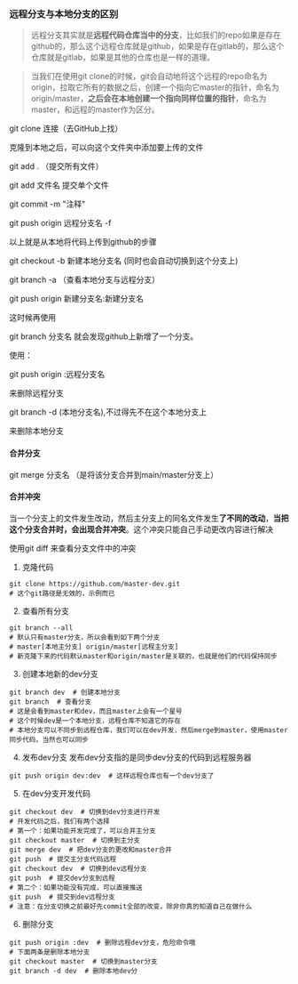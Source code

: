 ### 远程分支与本地分支的区别

> 远程分支其实就是**远程代码仓库当中的分支**，比如我们的repo如果是存在github的，那么这个远程仓库就是github，如果是存在gitlab的，那么这个仓库就是gitlab，如果是其他的仓库也是一样的道理。

> 当我们在使用git clone的时候，git会自动地将这个远程的repo命名为origin，拉取它所有的数据之后，创建一个指向它master的指针，命名为origin/master，**之后会在本地创建一个指向同样位置的指针**，命名为master，和远程的master作为区分。



git clone 连接（去GitHub上找）

克隆到本地之后，可以向这个文件夹中添加要上传的文件

git add . （提交所有文件）

git add 文件名               提交单个文件

git commit -m "注释"

git push origin 远程分支名 -f

以上就是从本地将代码上传到github的步骤



git checkout -b 新建本地分支名 (同时也会自动切换到这个分支上)

git branch -a （查看本地分支与远程分支）

git push origin 新建分支名:新建分支名

这时候再使用

git branch 分支名    就会发现github上新增了一个分支。 



使用：

git push origin  :远程分支名

来删除远程分支

git branch -d (本地分支名),不过得先不在这个本地分支上

来删除本地分支

#### 合并分支

git merge 分支名   （是将该分支合并到main/master分支上）

#### 合并冲突

当一个分支上的文件发生改动，然后主分支上的同名文件发生**了不同的改动**，**当把这个分支合并时，会出现合并冲突**。这个冲突只能自己手动更改内容进行解决

使用git diff 来查看分支文件中的冲突

1. 克隆代码

```text
git clone https://github.com/master-dev.git  
# 这个git路径是无效的，示例而已
```

2. 查看所有分支

```text
git branch --all  
# 默认只有master分支，所以会看到如下两个分支
# master[本地主分支] origin/master[远程主分支]
# 新克隆下来的代码默认master和origin/master是关联的，也就是他们的代码保持同步
```

3. 创建本地新的dev分支

```text
git branch dev  # 创建本地分支
git branch  # 查看分支
# 这是会看到master和dev，而且master上会有一个星号
# 这个时候dev是一个本地分支，远程仓库不知道它的存在
# 本地分支可以不同步到远程仓库，我们可以在dev开发，然后merge到master，使用master同步代码，当然也可以同步
```

4. 发布dev分支
   发布dev分支指的是同步dev分支的代码到远程服务器

```text
git push origin dev:dev  # 这样远程仓库也有一个dev分支了
```

5. 在dev分支开发代码

```text
git checkout dev  # 切换到dev分支进行开发
# 开发代码之后，我们有两个选择
# 第一个：如果功能开发完成了，可以合并主分支
git checkout master  # 切换到主分支
git merge dev  # 把dev分支的更改和master合并
git push  # 提交主分支代码远程
git checkout dev  # 切换到dev远程分支
git push  # 提交dev分支到远程
# 第二个：如果功能没有完成，可以直接推送
git push  # 提交到dev远程分支
# 注意：在分支切换之前最好先commit全部的改变，除非你真的知道自己在做什么
```

6. 删除分支

```text
git push origin :dev  # 删除远程dev分支，危险命令哦
# 下面两条是删除本地分支
git checkout master  # 切换到master分支
git branch -d dev  # 删除本地dev分
```

